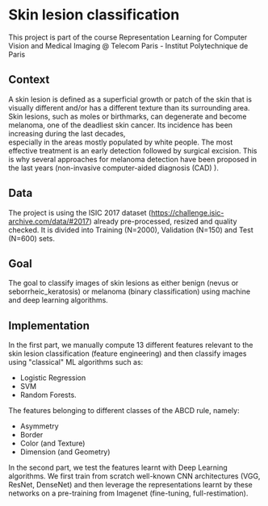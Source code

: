 # Skin lesion classification
This project is part of the course Representation Learning for Computer Vision and Medical Imaging @ Telecom Paris - Institut Polytechnique de Paris
##  Context

A skin lesion is defined as a superficial growth or patch of the skin that is visually different and/or has a different texture than its surrounding area. 
Skin lesions, such as moles or birthmarks, can degenerate and become melanoma, one of the deadliest skin cancer. Its incidence has been increasing during the last decades,  
especially in the areas mostly populated by white people.
The most effective treatment is an early detection followed by surgical excision. This is why several approaches for melanoma detection have been proposed in the last years (non-invasive computer-aided diagnosis (CAD) ).

## Data 
The project is using the ISIC 2017 dataset (https://challenge.isic-archive.com/data/#2017) already pre-processed, resized and quality checked. 
It is divided into Training (N=2000), Validation (N=150) and Test (N=600) sets.

## Goal
The goal to classify images of skin lesions as either benign (nevus or seborrheic_keratosis) or melanoma (binary classification) using machine and deep learning algorithms.

## Implementation 
In the first part, we manually compute 13 different features relevant to the skin lesion classification (feature engineering)  and then classify images using "classical" ML algorithms such as:
- Logistic Regression
- SVM 
- Random Forests.

The features belonging to different classes of the ABCD rule, namely:
- Asymmetry
- Border
- Color (and Texture)
- Dimension (and Geometry)

In the second part, we test the features learnt with Deep Learning algorithms. We first train from scratch well-known CNN architectures (VGG, ResNet, DenseNet) 
and then leverage the representations learnt by these networks on a pre-training from Imagenet (fine-tuning, full-restimation).
